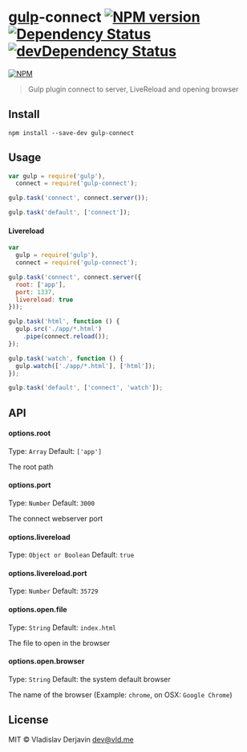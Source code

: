 [gulp](https://github.com/wearefractal/gulp)-connect [![NPM version](https://badge.fury.io/js/gulp-connect.png)](http://badge.fury.io/js/gulp-connect) [![Dependency Status](https://david-dm.org/avevlad/gulp-connect.png)](https://david-dm.org/avevlad/gulp-connect) [![devDependency Status](https://david-dm.org/avevlad/gulp-connect.png)](https://david-dm.org/avevlad/gulp-connect#info=devDependencies)
==================

[![NPM](https://nodei.co/npm/gulp-connect.png?downloads=true&stars=true)](https://nodei.co/npm/gulp-connect/)


> Gulp plugin connect to server, LiveReload and opening browser

## Install

```
npm install --save-dev gulp-connect
```


## Usage

```js
var gulp = require('gulp'),
  connect = require('gulp-connect');

gulp.task('connect', connect.server());

gulp.task('default', ['connect']);
```


#### Livereload
```js
var
  gulp = require('gulp'),
  connect = require('gulp-connect');

gulp.task('connect', connect.server({
  root: ['app'],
  port: 1337,
  livereload: true
}));

gulp.task('html', function () {
  gulp.src('./app/*.html')
    .pipe(connect.reload());
});

gulp.task('watch', function () {
  gulp.watch(['./app/*.html'], ['html']);
});

gulp.task('default', ['connect', 'watch']);
```


## API

#### options.root

Type: `Array`
Default: `['app']`

The root path

#### options.port

Type: `Number`
Default: `3000`

The connect webserver port

#### options.livereload

Type: `Object or Boolean`
Default: `true`

#### options.livereload.port

Type: `Number`
Default: `35729`

#### options.open.file

Type: `String`
Default: `index.html`

The file to open in the browser

#### options.open.browser

Type: `String`
Default: the system default browser

The name of the browser (Example: `chrome`, on OSX: `Google Chrome`)


## License

MIT © Vladislav Derjavin <dev@vld.me>
